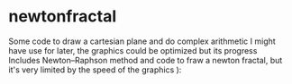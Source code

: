 # newtonfractal
Some code to draw a cartesian plane and do complex arithmetic I might have use for later, the graphics could be optimized but its progress  
Includes Newton–Raphson method and code to fraw a newton fractal, but it's very limited by the speed of the graphics ):
